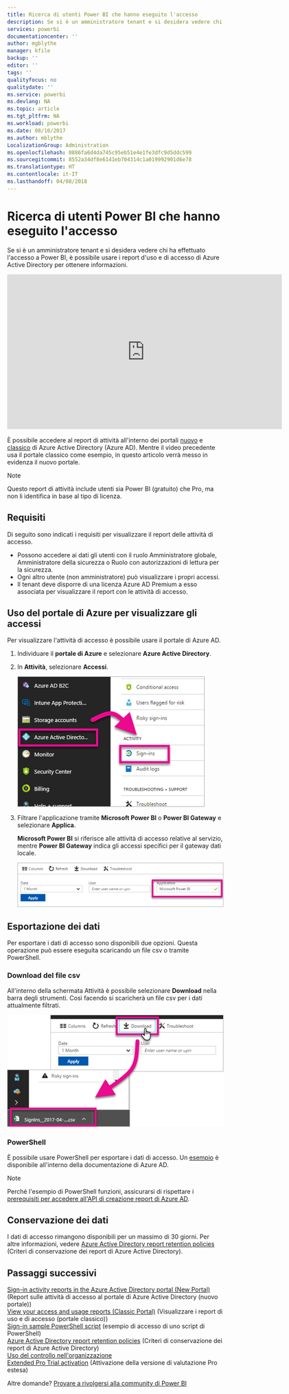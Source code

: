 ```yaml
---
title: Ricerca di utenti Power BI che hanno eseguito l'accesso
description: Se si è un amministratore tenant e si desidera vedere chi ha effettuato l'accesso a Power BI, è possibile usare i report d'uso e di accesso di Azure Active Directory per ottenere informazioni.
services: powerbi
documentationcenter: ''
author: mgblythe
manager: kfile
backup: ''
editor: ''
tags: ''
qualityfocus: no
qualitydate: ''
ms.service: powerbi
ms.devlang: NA
ms.topic: article
ms.tgt_pltfrm: NA
ms.workload: powerbi
ms.date: 08/10/2017
ms.author: mblythe
LocalizationGroup: Administration
ms.openlocfilehash: 0886fa6d4da745c95eb51e4e1fe3dfc9d5ddc599
ms.sourcegitcommit: 8552a34df8e6141eb704314c1a019992901d6e78
ms.translationtype: HT
ms.contentlocale: it-IT
ms.lasthandoff: 04/08/2018
---
```

# <a name="find-power-bi-users-that-have-signed-in"></a>Ricerca di utenti Power BI che hanno eseguito l'accesso
Se si è un amministratore tenant e si desidera vedere chi ha effettuato l'accesso a Power BI, è possibile usare i report d'uso e di accesso di Azure Active Directory per ottenere informazioni.

<iframe width="640" height="360" src="https://www.youtube.com/embed/1AVgh9w9VM8?showinfo=0" frameborder="0" allowfullscreen></iframe>

È possibile accedere al report di attività all'interno dei portali [nuovo](https://docs.microsoft.com/azure/active-directory/active-directory-reporting-activity-sign-ins) e [classico](https://docs.microsoft.com/azure/active-directory/active-directory-view-access-usage-reports) di Azure Active Directory (Azure AD). Mentre il video precedente usa il portale classico come esempio, in questo articolo verrà messo in evidenza il nuovo portale.

> [!NOTE]
> Questo report di attività include utenti sia Power BI (gratuito) che Pro, ma non li identifica in base al tipo di licenza.
> 
> 

## <a name="requirements"></a>Requisiti
Di seguito sono indicati i requisiti per visualizzare il report delle attività di accesso.

* Possono accedere ai dati gli utenti con il ruolo Amministratore globale, Amministratore della sicurezza o Ruolo con autorizzazioni di lettura per la sicurezza.
* Ogni altro utente (non amministratore) può visualizzare i propri accessi.
* Il tenant deve disporre di una licenza Azure AD Premium a esso associata per visualizzare il report con le attività di accesso.

## <a name="using-the-azure-portal-to-view-sign-ins"></a>Uso del portale di Azure per visualizzare gli accessi
Per visualizzare l'attività di accesso è possibile usare il portale di Azure AD.

1. Individuare il **portale di Azure** e selezionare **Azure Active Directory**.
2. In **Attività**, selezionare **Accessi**.
   
    ![](media/service-admin-access-usage/azure-portal-sign-ins.png)
3. Filtrare l'applicazione tramite **Microsoft Power BI** o **Power BI Gateway** e selezionare **Applica**.
   
    **Microsoft Power BI** si riferisce alle attività di accesso relative al servizio, mentre **Power BI Gateway** indica gli accessi specifici per il gateway dati locale.
   
    ![](media/service-admin-access-usage/sign-in-filter.png)

## <a name="export-the-data"></a>Esportazione dei dati
Per esportare i dati di accesso sono disponibili due opzioni. Questa operazione può essere eseguita scaricando un file csv o tramite PowerShell.

### <a name="download-csv"></a>Download del file csv
All'interno della schermata Attività è possibile selezionare **Download** nella barra degli strumenti. Così facendo si scaricherà un file csv per i dati attualmente filtrati.

![](media/service-admin-access-usage/download-sign-in-data-csv.png)

### <a name="powershell"></a>PowerShell
È possibile usare PowerShell per esportare i dati di accesso. Un [esempio](https://docs.microsoft.com/azure/active-directory/active-directory-reporting-api-sign-in-activity-samples#powershell-script) è disponibile all'interno della documentazione di Azure AD.

> [!NOTE]
> Perché l'esempio di PowerShell funzioni, assicurarsi di rispettare i [prerequisiti per accedere all'API di creazione report di Azure AD](https://docs.microsoft.com/en-us/azure/active-directory/active-directory-reporting-api-prerequisites).
> 
> 

## <a name="data-retention"></a>Conservazione dei dati
I dati di accesso rimangono disponibili per un massimo di 30 giorni. Per altre informazioni, vedere [Azure Active Directory report retention policies](https://docs.microsoft.com/azure/active-directory/active-directory-reporting-retention) (Criteri di conservazione dei report di Azure Active Directory).

## <a name="next-steps"></a>Passaggi successivi
[Sign-in activity reports in the Azure Active Directory portal (New Portal)](https://docs.microsoft.com/azure/active-directory/active-directory-reporting-activity-sign-ins) (Report sulle attività di accesso al portale di Azure Active Directory (nuovo portale))  
[View your access and usage reports (Classic Portal)](https://docs.microsoft.com/azure/active-directory/active-directory-view-access-usage-reports#view-or-download-a-report) (Visualizzare i report di uso e di accesso (portale classico))  
[Sign-in sample PowerShell script](https://docs.microsoft.com/azure/active-directory/active-directory-reporting-api-sign-in-activity-samples#powershell-script) (esempio di accesso di uno script di PowerShell)  
[Azure Active Directory report retention policies](https://docs.microsoft.com/azure/active-directory/active-directory-reporting-retention) (Criteri di conservazione dei report di Azure Active Directory)  
[Uso del controllo nell'organizzazione](service-admin-auditing.md)  
[Extended Pro Trial activation](service-extended-pro-trial.md) (Attivazione della versione di valutazione Pro estesa)

Altre domande? [Provare a rivolgersi alla community di Power BI](https://community.powerbi.com/)

